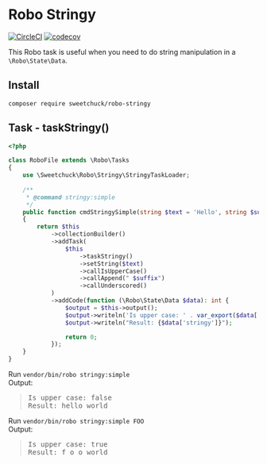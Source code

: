 # Robo Stringy

[![CircleCI](https://circleci.com/gh/Sweetchuck/robo-stringy/tree/1.x.svg?style=svg)](https://circleci.com/gh/Sweetchuck/robo-stringy/?branch=1.x)
[![codecov](https://codecov.io/gh/Sweetchuck/robo-stringy/branch/1.x/graph/badge.svg?token=HSF16OGPyr)](https://app.codecov.io/gh/Sweetchuck/robo-stringy/branch/1.x)

This Robo task is useful when you need to do string manipulation in a
`\Robo\State\Data`.


## Install

`composer require sweetchuck/robo-stringy`


## Task - taskStringy()

```php
<?php

class RoboFile extends \Robo\Tasks
{
    use \Sweetchuck\Robo\Stringy\StringyTaskLoader;
    
    /**
     * @command stringy:simple
     */
    public function cmdStringySimple(string $text = 'Hello', string $suffix = 'World')
    {
        return $this
            ->collectionBuilder()
            ->addTask(
                $this
                    ->taskStringy()
                    ->setString($text)
                    ->callIsUpperCase()
                    ->callAppend(" $suffix")
                    ->callUnderscored()
            )
            ->addCode(function (\Robo\State\Data $data): int {
                $output = $this->output();
                $output->writeln('Is upper case: ' . var_export($data['stringy.isUpperCase'], true));
                $output->writeln("Result: {$data['stringy']}");

                return 0;
            });
    }
}
```

Run `vendor/bin/robo stringy:simple`  
Output:
> <pre>Is upper case: false
> Result: hello_world</pre>

Run `vendor/bin/robo stringy:simple FOO`  
Output:
> <pre>Is upper case: true
> Result: f_o_o_world</pre>
